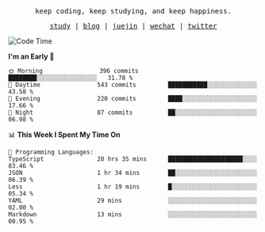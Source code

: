 <p align="center">
  <samp>
    <span>keep coding, keep studying, and keep happiness.</span>
  </samp>
</p>

<p align="center">
  <samp>
    <a href="https://github.com/ouduidui/fe-study">study</a> |
    <a href="https://deweyou.me">blog</a>  |
    <a href="https://juejin.cn/user/4309700183594366">juejin</a> |
    <a href="https://user-images.githubusercontent.com/54696834/165071004-6509e3f2-90c3-448c-9d92-3da42b0c2021.jpeg">wechat</a> |
    <a href="https://twitter.com/ouduidui">twitter</a>
  </samp>
</p>

<!--START_SECTION:waka-->
![Code Time](http://img.shields.io/badge/Code%20Time-4%2C829%20hrs%2016%20mins-blue)

**I'm an Early 🐤** 

```text
🌞 Morning                396 commits         ████████░░░░░░░░░░░░░░░░░   31.78 % 
🌆 Daytime                543 commits         ███████████░░░░░░░░░░░░░░   43.58 % 
🌃 Evening                220 commits         ████░░░░░░░░░░░░░░░░░░░░░   17.66 % 
🌙 Night                  87 commits          ██░░░░░░░░░░░░░░░░░░░░░░░   06.98 % 
```


📊 **This Week I Spent My Time On** 

```text
💬 Programming Languages: 
TypeScript               20 hrs 35 mins      █████████████████████░░░░   83.46 % 
JSON                     1 hr 34 mins        ██░░░░░░░░░░░░░░░░░░░░░░░   06.39 % 
Less                     1 hr 19 mins        █░░░░░░░░░░░░░░░░░░░░░░░░   05.34 % 
YAML                     29 mins             ░░░░░░░░░░░░░░░░░░░░░░░░░   02.00 % 
Markdown                 13 mins             ░░░░░░░░░░░░░░░░░░░░░░░░░   00.95 % 
```


<!--END_SECTION:waka-->
